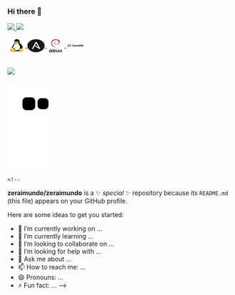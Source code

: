 ### Hi there 👋

<div>
  <a href="https://github.com/zeraimundo">
  <img height="180em" src="https://github-readme-stats.vercel.app/api?username=zeraimundo&show_icons=true&theme=dracula&include_all_commits=true&count_private=true"/>
  <img height="180em" src="https://github-readme-stats.vercel.app/api/top-langs/?username=zeraimundo&layout=compact&langs_count=7&theme=dracula"/>
</div>
<div style="display: inline_block"><br>
  <img align="center" alt="Js" height="30" width="40" src="https://raw.githubusercontent.com/devicons/devicon/master/icons/linux/linux-original.svg">
  <img align="center" alt="HTML" height="30" width="40" src="https://raw.githubusercontent.com/devicons/devicon/master/icons/ansible/ansible-original.svg">
  <img align="center" alt="CSS" height="30" width="40" src="https://raw.githubusercontent.com/devicons/devicon/master/icons/debian/debian-original-wordmark.svg">
  <img align="center" alt="Python" height="30" width="40" src="https://raw.githubusercontent.com/devicons/devicon/master/icons/centos/centos-original-wordmark.svg">
</div>
<br></br>
<div> 
  <a href=https://www.linkedin.com/in/zeraimundo-pb target="_blank">
    <img src="https://img.shields.io/badge/-LinkedIn-%230077B5?style=for-the-badge&logo=linkedin&logoColor=white">
  </a> 
 
  ![Snake animation](https://github.com/LucasFerreiraPrazeres/LucasFerreiraPrazeres/blob/output/github-contribution-grid-snake.svg)
</div>    
    
    <!--
**zeraimundo/zeraimundo** is a ✨ _special_ ✨ repository because its `README.md` (this file) appears on your GitHub profile.

Here are some ideas to get you started:

- 🔭 I’m currently working on ...
- 🌱 I’m currently learning ...
- 👯 I’m looking to collaborate on ...
- 🤔 I’m looking for help with ...
- 💬 Ask me about ...
- 📫 How to reach me: ...
- 😄 Pronouns: ...
- ⚡ Fun fact: ...
-->
